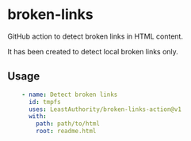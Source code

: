 # broken-links
GitHub action to detect broken links in HTML content.

It has been created to detect local broken links only.

## Usage

```yaml
    - name: Detect broken links
      id: tmpfs
      uses: LeastAuthority/broken-links-action@v1
      with:
        path: path/to/html
        root: readme.html
```
